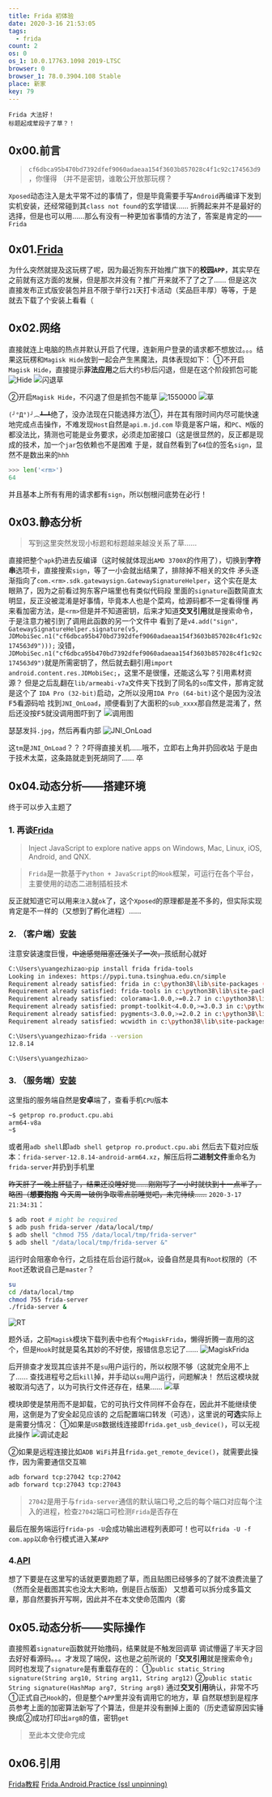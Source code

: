 ```yaml
---
title: Frida 初体验
date: 2020-3-16 21:53:05
tags:
  - frida
count: 2
os: 0
os_1: 10.0.17763.1098 2019-LTSC
browser: 0
browser_1: 78.0.3904.108 Stable
place: 新家
key: 79
---
```

    Frida 大法好！
    标题起成荤段子了草？！
<!-- more -->
## 0x00.前言
> `cf6dbca95b470bd7392dfef9060adaeaa154f3603b857028c4f1c92c174563d9`，你懂得
（并不是密钥，谁敢公开放那玩楞？

`Xposed`动态注入是太平常不过的事情了，但是毕竟需要手写`Android`再编译下发到实机安装，还经常碰到其`class not found`的玄学错误……
折腾起来并不是最好的选择，但是也可以用……那么有没有一种更加省事情的方法了，答案是肯定的——`Frida`

## 0x01.[Frida](https://github.com/frida)
为什么突然就提及这玩楞了呢，因为最近狗东开始推广旗下的**校园`APP`**，其实早在之前就有这方面的发展，但是那次并没有？推广开来就不了了之了……
但是这次直接发布正式版安装包并且不限于举行`21`天打卡活动（奖品巨丰厚）等等，于是就去下载了个安装上看看（

## 0x02.网络
直接就连上电脑的热点并默认开启了代理，连新用户登录的请求都不想放过。。。结果这玩楞和`Magisk Hide`放到一起会产生黑魔法，具体表现如下：
①不开启`Magisk Hide`，直接提示**非法应用**之后大约`5`秒后闪退，但是在这个阶段抓包可能
![Hide](https://i1.yuangezhizao.cn/Redmi-K20Pro/IMG_20200316_220332.jpg!webp)
![闪退草](https://i1.yuangezhizao.cn/Redmi-K20Pro/Screenshot_2020-03-16-22-07-00-078_com.jd.campus.jpg!webp)

②开启`Magisk Hide`，不闪退了但是抓包不能草
![1550000](https://i1.yuangezhizao.cn/Redmi-K20Pro/IMG_20200316_220941.jpg!webp)
![草](https://i1.yuangezhizao.cn/Redmi-K20Pro/Screenshot_2020-03-14-10-03-39-941_com.jd.campus.jpg!webp)

`(╯°Д°)╯︵┻━┻`绝了，没办法现在只能选择方法①，并在其有限时间内尽可能快速地完成点击操作，不难发现`Host`自然是`api.m.jd.com`
毕竟是客户端，和`PC`、`M`版的都没法比，猜测也可能是业务要求，必须走加密接口（这是很显然的，反正都是现成的技术，加一个`jar`包依赖也不是困难
于是，就自然看到了`64`位的签名`sign`，显然不是数出来的`hhh`
``` python
>>> len('<rm>')
64
```
并且基本上所有有用的请求都有`sign`，所以刨根问底势在必行！

## 0x03.静态分析
> 写到这里突然发现小标题和标题越来越没关系了草……

直接把整个`apk`扔进去反编译（这时候就体现出`AMD 3700X`的作用了），切换到**字符串**选项卡，直接搜索`sign`，等了一小会就出结果了，排除掉不相关的文件
矛头逐渐指向了`com.<rm>.sdk.gatewaysign.GatewaySignatureHelper`，这个实在是太眼熟了，因为之前看过狗东客户端里也有类似代码段
里面的`signature`函数简直太明显，反正没被混淆是好事情，毕竟本人也是个菜鸡，给源码都不一定看得懂
再来看加密方法，是`<rm>`但是并不知道密钥，后来才知道**交叉引用**就是搜索命令，于是注意力被引到了调用此函数的另一个文件中
看到了是`v4.add("sign", GatewaySignatureHelper.signature(v5, JDMobiSec.n1("cf6dbca95b470bd7392dfef9060adaeaa154f3603b857028c4f1c92c174563d9")));`
没错，`JDMobiSec.n1("cf6dbca95b470bd7392dfef9060adaeaa154f3603b857028c4f1c92c174563d9")`就是所需密钥了，然后就去翻引用`import android.content.res.JDMobiSec;`，这里不是很懂，还能这么写？引用素材资源？
但是之后乱翻在`lib/armeabi-v7a`文件夹下找到了同名的`so`库文件，那肯定就是这个了
`IDA Pro (32-bit)`启动，之所以没用`IDA Pro (64-bit)`这个是因为没法<kbd>F5</kbd>看源码哈
找到`JNI_OnLoad`，顺便看到了大面积的`sub_xxxx`那自然是混淆了，然后还没按<kbd>F5</kbd>就没调用图吓到了
![调用图](https://i1.yuangezhizao.cn/Win-10/20200315195859.png!webp)

瑟瑟发抖`.jpg`，然后再看内部
![JNI_OnLoad](https://i1.yuangezhizao.cn/Win-10/20200315200004.png!webp)

这`tm`是`JNI_OnLoad`？？？吓得直接关机……哦不，立即右上角并扔回收站
于是由于技术太菜，这条路就走到死胡同了……
卒

## 0x04.动态分析——搭建环境
终于可以步入主题了

### 1. 再谈[Frida](https://web.archive.org/web/20200317123600/https://frida.re/)
> Inject JavaScript to explore native apps on Windows, Mac, Linux, iOS, Android, and QNX.

> `Frida`是一款基于`Python + JavaScript`的`Hook`框架，可运行在各个平台，主要使用的动态二进制插桩技术

反正就知道它可以用来`注入`就`ok`了，这个`Xposed`的原理都是差不多的，但实际实现肯定是不一样的（又想到了孵化进程）……

### 2. （客户端）[安装](https://web.archive.org/web/20200317123509/https://frida.re/docs/installation/)
注意安装速度巨慢，~~中途感觉阻塞还强关了一次，~~孩纸耐心就好
``` bash
C:\Users\yuangezhizao>pip install frida frida-tools
Looking in indexes: https://pypi.tuna.tsinghua.edu.cn/simple
Requirement already satisfied: frida in c:\python38\lib\site-packages (12.8.14)
Requirement already satisfied: frida-tools in c:\python38\lib\site-packages (7.1.0)
Requirement already satisfied: colorama<1.0.0,>=0.2.7 in c:\python38\lib\site-packages (from frida-tools) (0.4.3)
Requirement already satisfied: prompt-toolkit<4.0.0,>=3.0.3 in c:\python38\lib\site-packages (from frida-tools) (3.0.4)
Requirement already satisfied: pygments<3.0.0,>=2.0.2 in c:\python38\lib\site-packages (from frida-tools) (2.6.1)
Requirement already satisfied: wcwidth in c:\python38\lib\site-packages (from prompt-toolkit<4.0.0,>=3.0.3->frida-tools) (0.1.8)

C:\Users\yuangezhizao>frida --version
12.8.14

C:\Users\yuangezhizao>
```

### 3. （服务端）[安装](https://web.archive.org/web/20200317123526/https://frida.re/docs/android/)
这里指的服务端自然是**安卓**端了，查看手机`CPU`版本
``` bash
~$ getprop ro.product.cpu.abi
arm64-v8a
~$ 
```
或者用`adb shell`即`adb shell getprop ro.product.cpu.abi`
然后去下载对应版本：`frida-server-12.8.14-android-arm64.xz`，解压后将**二进制文件**重命名为`frida-server`并扔到手机里

~~昨天肝了一晚上肝猛了，结果还没睡好觉……刚刚写了一小时就快到十一点半了，略困（**想要抱抱**~~
~~今天周一破例争取零点前睡觉吧，未完待续……~~
`2020-3-17 21:34:31`：
``` bash
$ adb root # might be required
$ adb push frida-server /data/local/tmp/
$ adb shell "chmod 755 /data/local/tmp/frida-server"
$ adb shell "/data/local/tmp/frida-server &"
```
运行时会阻塞命令行，之后挂在后台运行就`ok`，设备自然是具有`Root`权限的（不`Root`还敢说自己是`master`？
``` bash
su
cd /data/local/tmp
chmod 755 frida-server
./frida-server &
```
![RT](https://i1.yuangezhizao.cn/Redmi-K20Pro/IMG_20200317_204759.jpg!webp)

题外话，之前`Magisk`模块下载列表中也有个`MagiskFrida`，懒得折腾一直用的这个，但是`Hook`时就是莫名其妙的不好使，报错信息忘记了……
![MagiskFrida](https://i1.yuangezhizao.cn/Redmi-K20Pro/Screenshot_2020-03-17-20-56-31-094_com.topjohnwu..jpg!webp)

后开排查才发现其应该并不是`su`用户运行的，所以权限不够（这就完全用不上了……
查找进程号之后`kill`掉，并手动以`su`用户运行，问题解决！
然后这模块就被取消勾选了，以为可执行文件还存在，结果……
![草](https://i1.yuangezhizao.cn/Redmi-K20Pro/IMG_20200317_204732.jpg!webp)

模块即使是禁用而不是卸载，它的可执行文件同样不会存在，因此并不能继续使用，这倒是为了安全起见应该的
之后配置端口转发（可选），这里说的**可选**实际上是需要分情况：
①如果是`USB`数据线连接即`frida.get_usb_device()`，可以无视此操作
![调试走起](https://i1.yuangezhizao.cn/Redmi-K20Pro/IMG_20200317_210756.jpg!webp)

②如果是远程连接比如`ADB WiFi`并且`frida.get_remote_device()`，就需要此操作，因为需要通信交互嘛
``` bash
adb forward tcp:27042 tcp:27042
adb forward tcp:27043 tcp:27043
```
> `27042`是用于与`frida-server`通信的默认端口号,之后的每个端口对应每个注入的进程，检查`27042`端口可检测`Frida`是否存在

最后在服务端运行`frida-ps -U`会成功输出进程列表即可！也可以`frida -U -f com.app`以命令行模式进入某`APP`

### 4.[API](https://frida.re/docs/javascript-api/#java)
想了下要是在这里写的话就更要跑题了草，而且贴图已经够多的了就不浪费流量了（然而全是截图其实也没太大影响，倒是巨占版面）
又想着可以拆分成多篇文章，那自然要拆开写啊，因此并不在本文使命范围内（雾

## 0x05.动态分析——实际操作
直接照着`signature`函数就开始撸码，结果就是不触发回调草
调试懵逼了半天才回去好好看源码。。。才发现了端倪，这也是之前所说的「**交叉引用**就是搜索命令」
同时也发现了`signature`是有重载存在的：
①`public static String signature(String arg10, String arg11, String arg12)`
②`public static String signature(HashMap arg7, String arg8)`
通过**交叉引用**确认，非常不巧①正式自己`Hook`的，但是整个`APP`里并没有调用它的地方，草
自然联想到是程序员参考上面的加密算法新写了个算法，但是并没有删掉上面的（历史遗留原因实锤
换成②成功打印出`arg8`的值，密钥`get`

> 至此本文使命完成

## 0x06.引用
[Frida教程](https://web.archive.org/web/20200317131540/https://blog.csdn.net/qingemengyue/article/details/80061491)
[Frida.Android.Practice (ssl unpinning)](https://web.archive.org/web/20200317131625/https://sec.xiaomi.com/article/43)
